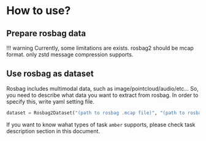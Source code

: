# How to use?

## Prepare rosbag data

!!! warning
    Currently, some limitations are exists.
    rosbag2 should be mcap format.
    only zstd message compression supports.

## Use rosbag as dataset

Rosbag includes multimodal data, such as image/pointcloud/audio/etc...
So, you need to describe what data you want to extract from rosbag.
In order to specify this, write yaml setting file.


```python
dataset = Rosbag2Dataset("(path to rosbag .mcap file)", "(path to rosbag yaml description file)")
```

If you want to know wahat types of task `amber` supports, please check task description section in this document.

